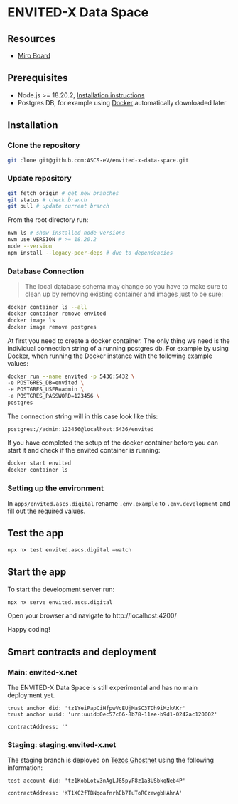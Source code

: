 # ENVITED-X Data Space

## Resources

- [Miro Board](https://miro.com/app/board/uXjVNeZRbEw=/)

## Prerequisites

- Node.js >= 18.20.2, [Installation instructions](https://github.com/nvm-sh/nvm)
- Postgres DB, for example using [Docker](https://hub.docker.com/_/postgres) automatically downloaded later

## Installation

### Clone the repository

```bash
git clone git@github.com:ASCS-eV/envited-x-data-space.git
```

### Update repository

```bash
git fetch origin # get new branches
git status # check branch
git pull # update current branch
```

From the root directory run:

```bash
nvm ls # show installed node versions
nvm use VERSION # >= 18.20.2
node --version
npm install --legacy-peer-deps # due to dependencies
```

### Database Connection

> The local database schema may change so you have to make sure to clean up by removing existing container and images just to be sure:

```bash
docker container ls --all
docker container remove envited
docker image ls
docker image remove postgres
```

At first you need to create a docker container. The only thing we need is the individual connection string of a running postgres db.
For example by using Docker, when running the Docker instance with the following example values:

```bash
docker run --name envited -p 5436:5432 \
-e POSTGRES_DB=envited \
-e POSTGRES_USER=admin \
-e POSTGRES_PASSWORD=123456 \
postgres
```

The connection string will in this case look like this:

```text
postgres://admin:123456@localhost:5436/envited
```

If you have completed the setup of the docker container before you can start it and check if the envited container is running:

```bash
docker start envited
docker container ls
```

### Setting up the environment

In `apps/envited.ascs.digital` rename `.env.example` to `.env.development` and fill out the required values.

## Test the app

```bash
npx nx test envited.ascs.digital —watch
```

## Start the app

To start the development server run:

```bash
npx nx serve envited.ascs.digital
```

Open your browser and navigate to http://localhost:4200/

Happy coding!

## Smart contracts and deployment

### Main: envited-x.net

The ENVITED-X Data Space is still experimental and has no main deployment yet.

```text
trust anchor did: 'tz1YeiPapCiHfpwVcEUjMaSC3TDh9iMzkAKr'
trust anchor uuid: 'urn:uuid:0ec57c66-8b78-11ee-b9d1-0242ac120002'

contractAddress: ''
```

### Staging: staging.envited-x.net

The staging branch is deployed on [Tezos Ghostnet](https://better-call.dev/ghostnet/KT1XC2fTBNqoafnrhEb7TuToRCzewgbHAhnA/operations) using the following information:

```text
test account did: 'tz1KobLotv3nAgLJ65pyF8z1a3USbkqNeb4P'

contractAddress: 'KT1XC2fTBNqoafnrhEb7TuToRCzewgbHAhnA'
```
